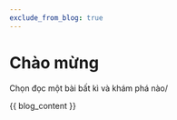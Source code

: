 ```yaml
---
exclude_from_blog: true
---
```


# Chào mừng

Chọn đọc một bài bất kì và khám phá nào/

{{ blog_content }}